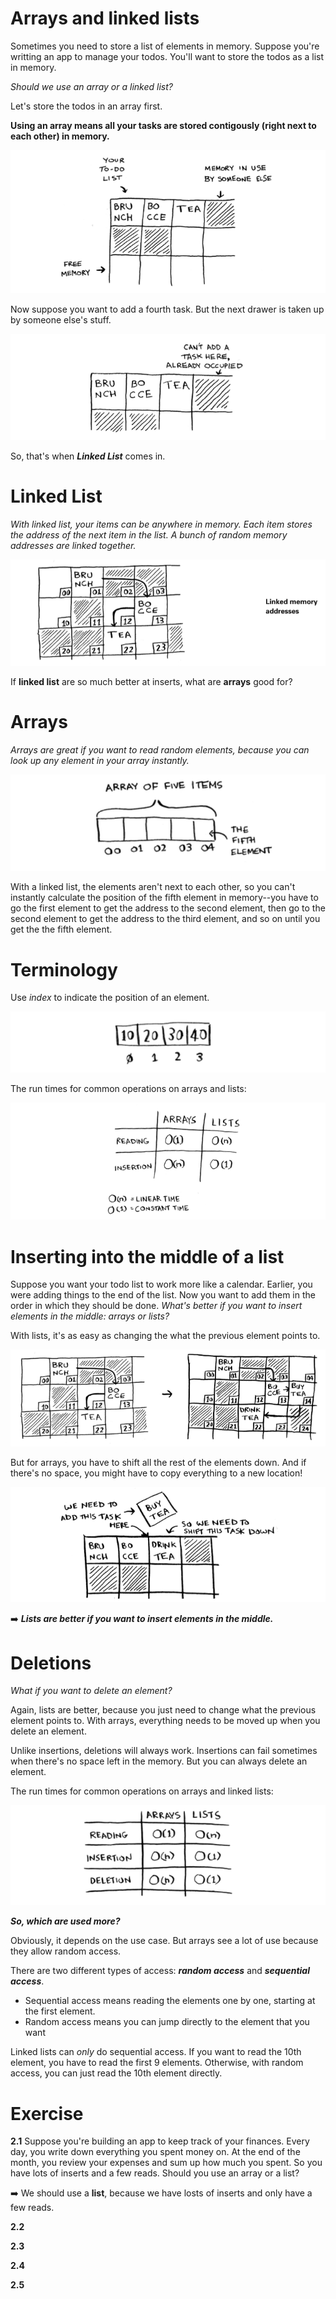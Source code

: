 # Arrays and linked lists

Sometimes you need to store a list of elements in memory. Suppose you're writting an app to manage your todos. You'll want to store the todos as a list in memory.

*Should we use an array or a linked list?*

Let's store the todos in an array first.

**Using an array means all your tasks are stored contigously (right next to each other) in memory.**

![Array Memory](../images/memory_array.png)

Now suppose you want to add a fourth task. But the next drawer is taken up by someone else's stuff.

![Overflow Memory](../images/memory_array_overflow.png)

So, that's when ***Linked List*** comes in.

# Linked List

*With linked list, your items can be anywhere in memory. Each item stores the address of the next item in the list. A bunch of random memory addresses are linked together.*

![Linked List](../images/linked_list.png)

If **linked list** are so much better at inserts, what are **arrays** good for?

# Arrays

*Arrays are great if you want to read random elements, because you can look up any element in your array instantly.*

![Array](../images/array.png)

With a linked list, the elements aren't next to each other, so you can't instantly calculate the position of the fifth element in memory--you have to go the first element to get the address to the second element, then go to the second element to get the address to the third element, and so on until you get the the fifth element.

# Terminology

Use *index* to indicate the position of an element.

![Index](../images/index.png)

The run times for common operations on arrays and lists:

![Runtimes](../images/runtime.png)

# Inserting into the middle of a list

Suppose you want your todo list to work more like a calendar. Earlier, you were adding things to the end of the list. Now you want to add them in the order in which they should be done.
*What's better if you want to insert elements in the middle: arrays or lists?*

With lists, it's as easy as changing the what the previous element points to.

![Insert into a linked list](../images/insert_linked_list.png)

But for arrays, you have to shift all the rest of the elements down. And if there's no space, you might have to copy everything to a new location!

![Insert into an array](../images/insert_array.png)

:arrow_right: ***Lists are better if you want to insert elements in the middle.***

# Deletions

*What if you want to delete an element?*

Again, lists are better, because you just need to change what the previous element points to. With arrays, everything needs to be moved up when you delete an element.

Unlike insertions, deletions will always work. Insertions can fail sometimes when there's no space left in the memory. But you can always delete an element.

The run times for common operations on arrays and linked lists:

![Deletions](../images/deletion.png)

***So, which are used more?***

Obviously, it depends on the use case. But arrays see a lot of use because they allow random access.

There are two different types of access: ***random access*** and ***sequential access***.
- Sequential access means reading the elements one by one, starting at the first element.
- Random access means you can jump directly to the element that you want
  
Linked lists can *only* do sequential access. If you want to read the 10th element, you have to read the first 9 elements. Otherwise, with random access, you can just read the 10th element directly.

# Exercise

**2.1** 
Suppose you're building an app to keep track of your finances. Every day, you write down everything you spent money on.
At the end of the month, you review your expenses and sum up how much you spent. So you have lots of inserts and a few reads.
Should you use an array or a list?

:arrow_right: We should use a **list**, because we have losts of inserts and only have a few reads.

**2.2**

**2.3**

**2.4**

**2.5**
